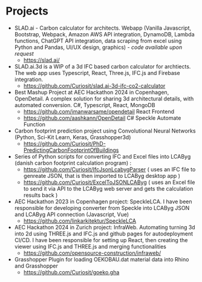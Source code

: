 # Projects
- SLAD.ai - Carbon calculator for architects. Webapp (Vanilla Javascript, Bootstrap, Webpack, Amazon AWS API integration, DynamoDB, Lambda functions, ChatGPT API integration, data scraping from excel using Python and Pandas, UI/UX design, graphics) - *code available upon request*
    - https://slad.ai/
- SLAD.ai.3d is a WIP of a 3d IFC based carbon calculator for archtiects. The web app uses Typescript, React, Three.js, IFC.js and Firebase integration.
    - https://github.com/Curiosit/slad.ai-3d-ifc-co2-calculator
- Best Mashup Project at AEC Hackathon 2024 in Copenhagen, OpenDetail. A complex solution for sharing 3d architectural details, with automated conversion. C#, Typescript, React, MongoDB
    - https://github.com/imanwarsame/opendetail React Frontend
    - https://github.com/aashkann/OpenDetail C# Speckle Automate Function
- Carbon footprint prediction project using Convolutional Neural Networks (Python, Sci-Kit Learn, Keras, Grasshopper3d)
    - https://github.com/Curiosit/PhD-PredictingCarbonFootprintOfBuildings 
- Series of Python scripts for converting IFC and Excel files into LCAByg (danish carbon footprint calculation program) :
    - https://github.com/Curiosit/IfcJsonLcabygParser ( uses an IFC file to genreate JSON, that is then imported to LCAByg desktop app )
    - https://github.com/Curiosit/ExcelToJSONLCAByg ( uses an Excel file to send it via API to the LCAByg web server and gets the calculation results back )
- AEC Hackathon 2023 in Copenhagen project: SpeckleLCA. I have been responsible for developing converter from Speckle into LCAByg JSON and LCAByg API connection (Javascript, Vue)
    - https://github.com/linkarkitektur/SpeckleLCA
- AEC Hackathon 2024 in Zurich project: InfraWeb. Automating turning 3d into 2d using THREE.js and IFC.js and github pages for autodeployment CI/CD. I have been responsible for setting up React, then creating the viewer using IFC.js and THREE.js and merging functionalities
    - https://github.com/opensource-construction/infraweb/
- Grasshopper Plugin for loading OEKOBAU.dat material data into Rhino and Grasshopper
    - https://github.com/Curiosit/goeko.gha


